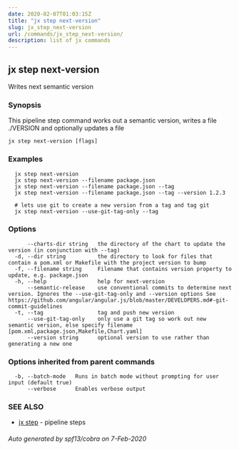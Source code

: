 ```yaml
---
date: 2020-02-07T01:03:15Z
title: "jx step next-version"
slug: jx_step_next-version
url: /commands/jx_step_next-version/
description: list of jx commands
---
```

## jx step next-version

Writes next semantic version

### Synopsis

This pipeline step command works out a semantic version, writes a file ./VERSION and optionally updates a file

```
jx step next-version [flags]
```

### Examples

```
  jx step next-version
  jx step next-version --filename package.json
  jx step next-version --filename package.json --tag
  jx step next-version --filename package.json --tag --version 1.2.3
  
  # lets use git to create a new version from a tag and tag git
  jx step next-version --use-git-tag-only --tag
```

### Options

```
      --charts-dir string   the directory of the chart to update the version (in conjunction with --tag)
  -d, --dir string          the directory to look for files that contain a pom.xml or Makefile with the project version to bump
  -f, --filename string     Filename that contains version property to update, e.g. package.json
  -h, --help                help for next-version
      --semantic-release    use conventional commits to determine next version. Ignores the --use-git-tag-only and --version options See https://github.com/angular/angular.js/blob/master/DEVELOPERS.md#-git-commit-guidelines
  -t, --tag                 tag and push new version
      --use-git-tag-only    only use a git tag so work out new semantic version, else specify filename [pom.xml,package.json,Makefile,Chart.yaml]
      --version string      optional version to use rather than generating a new one
```

### Options inherited from parent commands

```
  -b, --batch-mode   Runs in batch mode without prompting for user input (default true)
      --verbose      Enables verbose output
```

### SEE ALSO

* [jx step](/commands/jx_step/)	 - pipeline steps

###### Auto generated by spf13/cobra on 7-Feb-2020
